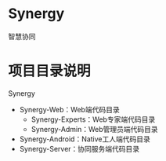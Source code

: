 # Synergy
智慧协同
# 项目目录说明
Synergy
   - Synergy-Web：Web端代码目录
        - Synergy-Experts：Web专家端代码目录
        - Synergy-Admin：Web管理员端代码目录
   - Synergy-Android：Native工人端代码目录
   - Synergy-Server：协同服务端代码目录

